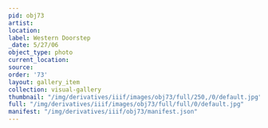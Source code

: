 ```yaml
---
pid: obj73
artist: 
location: 
label: Western Doorstep
_date: 5/27/06
object_type: photo
current_location: 
source: 
order: '73'
layout: gallery_item
collection: visual-gallery
thumbnail: "/img/derivatives/iiif/images/obj73/full/250,/0/default.jpg"
full: "/img/derivatives/iiif/images/obj73/full/full/0/default.jpg"
manifest: "/img/derivatives/iiif/obj73/manifest.json"
---
```

